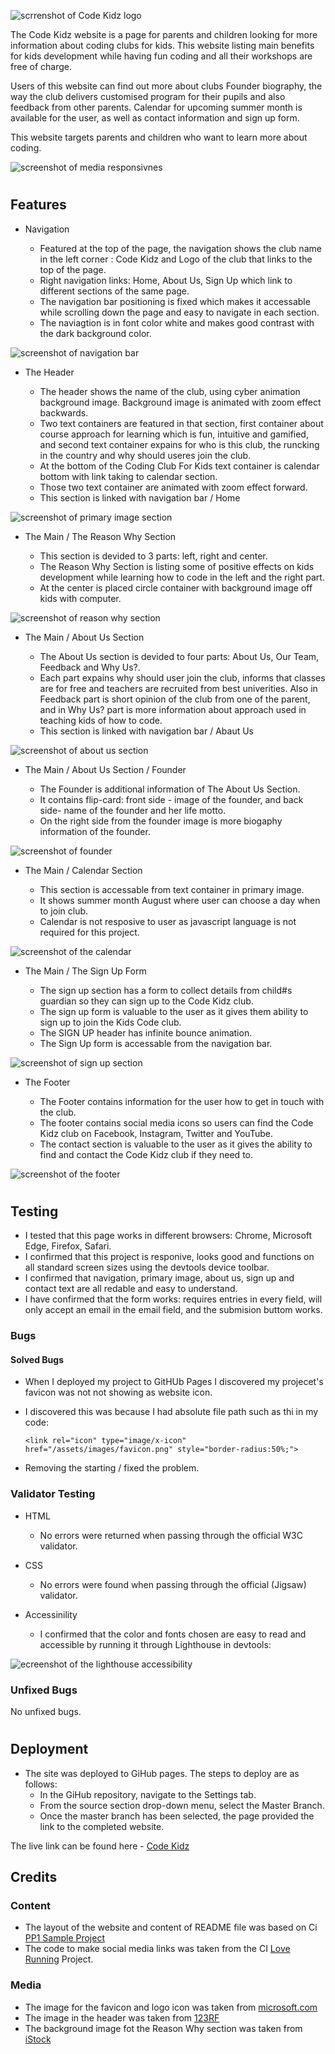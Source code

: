 ![scrrenshot of Code Kidz logo](/assets/images/screenshot.logo.jpg)


The Code Kidz website is a page for parents and children looking for more information about coding clubs for kids. This website listing main benefits for kids development while having fun coding and all their workshops are free of charge. 

Users of this website can find out more about clubs Founder biography, the way the club delivers customised program for their pupils and also feedback from other parents. Calendar for upcoming summer month is available for the user, as well as contact information and sign up form.

This website targets parents and children who want to learn more about coding. 

![screenshot of media responsivnes](/assets/images/Screenshot_iamresposnive.jpg )

#

## Features

* Navigation

     - Featured at the top of the page, the navigation shows the club name in the left corner : Code Kidz and Logo of the club that links to the top of the page.
     - Right navigation links: Home, About Us, Sign Up which link to different sections of the same page.
     - The navigation bar positioning is fixed which makes it accessable while scrolling down the page and easy to navigate in each section.
     - The naviagtion is in font color white and makes good contrast with the dark background color.

![screenshot of navigation bar](/assets/images/Screenshot_navbar.jpg)


* The Header

     - The header shows the name of the club, using cyber animation background image. Background image is animated with zoom effect backwards.
     - Two text containers are featured in that section, first container about course approach for learning which is fun, intuitive and gamified, and second text container expains for who is this club, the runcking in the country and why should useres join the club.
     - At the bottom of the Coding Club For Kids text container is calendar bottom with link taking to calendar section.
     - Those two text container are animated with zoom effect forward.
     - This section is linked with navigation bar / Home    

![screenshot of primary image section](/assets/images/Screenshot_primaryimage.jpg)


* The Main / The Reason Why Section

     - This section is devided to 3 parts: left, right and center.
     - The Reason Why Section is listing some of positive effects on kids development while learning how to code in the left and the right part.
     - At the center is placed circle container with background image off kids with computer.

![screenshot of reason why section](/assets/images/Screenshot_reasonwhy.jpg)


* The Main / About Us Section 

     - The About Us section is devided to four parts: About Us, Our Team, Feedback and Why Us?.
     - Each part expains why should user join the club, informs that classes are for free and teachers are recruited from best univerities. Also in Feedback part is short opinion of the club from one of the parent, and in Why Us? part is more information about approach used in teaching kids of how to code.
     - This section is linked with navigation bar / Abaut Us 

![screenshot of about us section](/assets/images/Screenshot_aboutus.png)


* The Main / About Us Section / Founder

     - The Founder is additional information of The About Us Section.
     - It contains flip-card: front side - image of the founder, and back side- name of the founder and her life motto.
     - On the right side from the founder image is more biogaphy information of the founder.

![screenshot of founder](/assets/images/Screenshot_founder.png)


* The Main / Calendar Section

     - This section is accessable from text container in primary image.
     - It shows summer month August where user can choose a day when to join club.
     - Calendar is not resposive to user as javascript language is not required for this project.

![screenshot of the calendar](/assets/images/Screenshot_calendar.jpg)


* The Main / The Sign Up Form

     - The sign up section has a form to collect details from child#s guardian so they can sign up to the Code Kidz club.
     - The sign up form is valuable to the user as it gives them ability to sign up to join the Kids Code club.
     - The SIGN UP header has infinite bounce animation.
     - The Sign Up form is accessable from the navigation bar.
     

![screenshot of sign up section](/assets/images/Screenshot_form.jpg)


* The Footer
   
     - The Footer contains information for the user how to get in touch with the club.
     - The footer contains social media icons so users can find the Code Kidz club on Facebook, Instagram, Twitter and YouTube.
     - The contact section is valuable to the user as it gives the ability to find and contact the Code Kidz club if they need to. 

![screenshot of the footer](/assets/images/Screenshot_footer.jpg)

#

## Testing 

* I tested that this page works in different browsers: Chrome, Microsoft Edge, Firefox, Safari.
* I confirmed that this project is responive, looks good and functions on all standard screen sizes using the devtools device toolbar.
* I confirmed that navigation, primary image, about us, sign up and contact text are all redable and easy to understand.
* I have confirmed that the form works: requires entries in every field, will only accept an email in the email field, and the submision buttom works.

### Bugs

#### Solved Bugs

* When I deployed my project to GitHUb Pages I discovered my projecet's favicon was not not showing as website icon.
* I discovered this was because I had absolute file path such as thi in my code:

      <link rel="icon" type="image/x-icon" href="/assets/images/favicon.png" style="border-radius:50%;">

* Removing the starting / fixed the problem.

### Validator Testing

* HTML 
     - No errors were returned when passing through the official W3C validator.

* CSS 
     - No errors were found when passing through the official (Jigsaw) validator.
 
 * Accessinility 
     - I confirmed that the color and fonts chosen are easy to read and accessible by running it through Lighthouse in devtools:

![ecreenshot of the lighthouse accessibility](/assets/images/Screenshot_lighthouse.png) 

### Unfixed Bugs

No unfixed bugs.

#

## Deployment

* The site was deployed to GiHub pages. The steps to deploy are as follows:
     - In the GiHub repository, navigate to the Settings tab.
     - From the source section drop-down menu, select the Master Branch.
     - Once the master branch has been selected, the page provided the link to the completed website.

The live link can be found here - 
[Code Kidz](https://adamolnar.github.io/Portfolio_1_CodeDino/)

## Credits

### Content 
* The layout of the website and content of README file was based on Ci [PP1 Sample Project](https://learn.codeinstitute.net/courses/course-v1:CodeInstitute+CSSE_PAGPPF+2021_Q2/courseware/66cf361c769a41d496f5001fae6f9be7/3b5cd5dc8313462aa5975a3c9b9a1a3c/)
* The code to make social media links was taken from the CI [Love Running](https://github.com/Code-Institute-Solutions/love-running-2.0-sourcecode/blob/main/08-responsive-elements/05-responsive-gallery/index.html) Project.

### Media
* The image for the favicon and logo icon was taken from [microsoft.com](https://www.microsoft.com/en-gb/p/like-a-dino/9nlpr8kqzz7c?activetab=pivot:overviewtab)
* The image in the header was taken from [123RF](https://www.123rf.com/clipart-vector/code_kids.html)
* The background image fot the Reason Why section was taken from [iStock](https://www.istockphoto.com/de/search/2/image?mediatype=illustration&phrase=blue+chalkboard+background)


